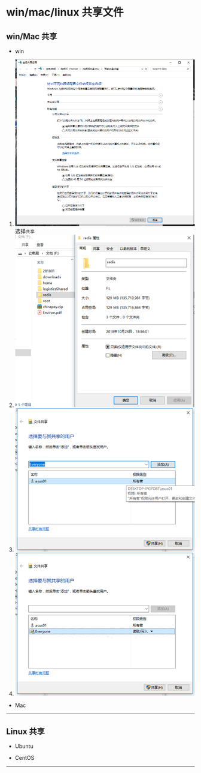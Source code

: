 #   win/mac/linux 共享文件

##  win/Mac 共享

-   win

1.  ![步骤一](image/20181107004.png)
选择`共享`
2.  ![步骤二](image/20181107001.png)
3.  ![步骤三](image/20181107002.png)
4.  ![步骤四](image/20181107003.png)

-   Mac

----

##  Linux 共享

-   Ubuntu


-   CentOS


----

